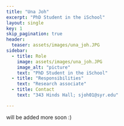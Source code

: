 ```yaml
---
title: "Una Joh"
excerpt: "PhD Student in the iSchool"
layout: single
key: 1
skip_pagination: true
header:
  teaser: assets/images/una_joh.JPG
sidebar:
  - title: Role
    image: assets/images/una_joh.JPG
    image_alt: "picture"
    text: "PhD Student in the iSchool"
  - title: "Responsibilities"
    text: "Research associate"
  - title: Contact
    text: "343 Hinds Hall; sjoh01@syr.edu"

---
```


will be added more soon :)
